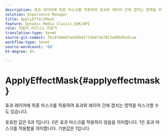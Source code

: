 ```yaml
---
description: 효과 레이어에 최종 마스크를 적용하여 효과와 레이어 간에 겹치는 영역을 마스크할 수도 있습니다.
solution: Experience Manager
title: ApplyEffectMask
feature: Dynamic Media Classic,SDK/API
role: 개발자,비즈니스 전문가
translation-type: tm+mt
source-git-commit: f6c97606d7a4209427316d7367013ad9585a5cae
workflow-type: tm+mt
source-wordcount: '68'
ht-degree: 0%

---
```



# ApplyEffectMask{#applyeffectmask}

효과 레이어에 최종 마스크를 적용하여 효과와 레이어 간에 겹치는 영역을 마스크할 수도 있습니다.

유효한 값은 0과 1입니다. 0은 효과 마스크를 적용하지 않음을 의미합니다. 1은 효과 마스크를 적용함을 의미합니다. 기본값은 1입니다.
